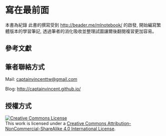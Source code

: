 # 寫在最前面
本書為紀錄 此書的撰寫受到 http://beader.me/mlnotebook/ 的啟發, 開始編寫繁體版本的學習筆記, 透過筆者的消化吸收並整理試圖讓爾後翻閱複習更加容易。

## 參考文獻


## 筆者聯絡方式
Mail: [captainvincenttw@gmail.com](mailto:captainvincenttw@gmail.com)

Blog: http://captainvincent.github.io/


## 授權方式
<a rel="license" href="http://creativecommons.org/licenses/by-nc-sa/4.0/"><img alt="Creative Commons License" style="border-width:0" src="https://i.creativecommons.org/l/by-nc-sa/4.0/88x31.png" /></a><br />This work is licensed under a <a rel="license" href="http://creativecommons.org/licenses/by-nc-sa/4.0/">Creative Commons Attribution-NonCommercial-ShareAlike 4.0 International License</a>.
